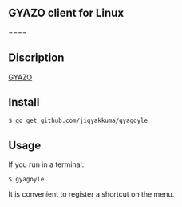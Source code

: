 ## GYAZO client for Linux

====

## Discription

[GYAZO](http://gyazo.com) 

## Install

```
$ go get github.com/jigyakkuma/gyagoyle
```

## Usage

If you run in a terminal:
```
$ gyagoyle
```

It is convenient to register a shortcut on the menu.
